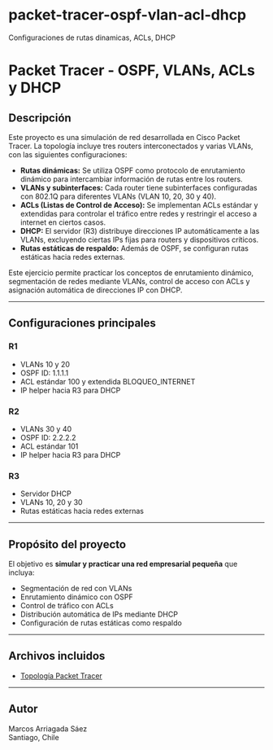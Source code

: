# packet-tracer-ospf-vlan-acl-dhcp
Configuraciones de rutas dinamicas, ACLs, DHCP

# Packet Tracer - OSPF, VLANs, ACLs y DHCP

## Descripción

Este proyecto es una simulación de red desarrollada en Cisco Packet Tracer. La topología incluye tres routers interconectados y varias VLANs, con las siguientes configuraciones:

- **Rutas dinámicas:** Se utiliza OSPF como protocolo de enrutamiento dinámico para intercambiar información de rutas entre los routers.
- **VLANs y subinterfaces:** Cada router tiene subinterfaces configuradas con 802.1Q para diferentes VLANs (VLAN 10, 20, 30 y 40).
- **ACLs (Listas de Control de Acceso):** Se implementan ACLs estándar y extendidas para controlar el tráfico entre redes y restringir el acceso a internet en ciertos casos.
- **DHCP:** El servidor (R3) distribuye direcciones IP automáticamente a las VLANs, excluyendo ciertas IPs fijas para routers y dispositivos críticos.
- **Rutas estáticas de respaldo:** Además de OSPF, se configuran rutas estáticas hacia redes externas.

Este ejercicio permite practicar los conceptos de enrutamiento dinámico, segmentación de redes mediante VLANs, control de acceso con ACLs y asignación automática de direcciones IP con DHCP.

---

## Configuraciones principales

### R1
- VLANs 10 y 20  
- OSPF ID: 1.1.1.1  
- ACL estándar 100 y extendida BLOQUEO_INTERNET  
- IP helper hacia R3 para DHCP  

### R2
- VLANs 30 y 40  
- OSPF ID: 2.2.2.2  
- ACL estándar 101  
- IP helper hacia R3 para DHCP  

### R3
- Servidor DHCP  
- VLANs 10, 20 y 30  
- Rutas estáticas hacia redes externas  

---

## Propósito del proyecto

El objetivo es **simular y practicar una red empresarial pequeña** que incluya:

- Segmentación de red con VLANs  
- Enrutamiento dinámico con OSPF  
- Control de tráfico con ACLs  
- Distribución automática de IPs mediante DHCP  
- Configuración de rutas estáticas como respaldo  

---

## Archivos incluidos

- [Topología Packet Tracer](https://github.com/sebarr90/packet-tracer-ospf-vlan-acl-dhcp/blob/main/02.%20M5_U1_DESAFIO_Marcos_Arriagada.pkt)  

---

## Autor

Marcos Arriagada Sáez  
Santiago, Chile
